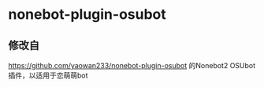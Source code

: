 # nonebot-plugin-osubot
## 修改自
https://github.com/yaowan233/nonebot-plugin-osubot 的Nonebot2 OSUbot 插件，以适用于恋萌萌bot

